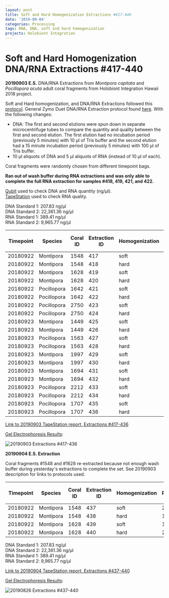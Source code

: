 ```yaml
---
layout: post
title: Soft and Hard Homogenization Extractions #417-440
date: '2019-09-04'
categories: Processing
tags: RNA, DNA, soft and hard homogenization
projects: Holobiont Integration
---
```


# Soft and Hard Homogenization DNA/RNA Extractions #417-440

**20190903 E.S.**
DNA/RNA Extractions from *Montipora capitata* and *Pocillopora acuta* adult coral fragments from Holobiont Integration Hawaii 2018 project.  

Soft and Hard homogenization, and DNA/RNA Extractions followed this [protocol](https://github.com/emmastrand/EmmaStrand_Notebook/blob/master/_posts/2019-06-05-Soft-and-Hard-Homogenization-Protocol.md). General Zymo Duet DNA/RNA Extraction protocol found [here](https://github.com/emmastrand/EmmaStrand_Notebook/blob/master/_posts/2019-05-31-Zymo-Duet-RNA-DNA-Extraction-Protocol.md). With the following changes:  
- DNA: The first and second elutions were spun down in separate microcentrifuge tubes to compare the quantity and quality between the first and second elution. The first elution had no incubation period (previously 5 minutes) with 10 μl of Tris buffer and the second elution had a 15 minute incubation period (previously 5 minutes) with 100 μl of Tris buffer.  
- 10 μl aliquots of DNA and 5 μl aliquots of RNA (instead of 10 μl of each).    

Coral fragments were randomly chosen from different timepoint bags.

**Ran out of wash buffer during RNA extractions and was only able to complete the full RNA extraction for samples #418, 419, 421, and 422.**

[Qubit](https://github.com/emmastrand/EmmaStrand_Notebook/blob/master/_posts/2019-05-31-Qubit-Protocol.md) used to check DNA and RNA quantity (ng/μl).  
[TapeStation](https://github.com/emmastrand/EmmaStrand_Notebook/blob/master/_posts/2019-05-31-TapeStation-Protocol.md) used to check RNA quality.

DNA Standard 1: 207.83 ng/μl  
DNA Standard 2: 22,361.36 ng/μl  
RNA Standard 1: 389.41 ng/μl  
RNA Standard 2: 9,965.77 ng/μl

| Timepoint | Species     | Coral ID | Extraction ID | Homogenization | DNA Reading 1 | DNA Reading 2 | Average DNA ng/μl | RNA Reading 1 | RNA Reading 2 | Average RNA ng/μl | RIN |
|-----------|-------------|----------|---------------|----------------|---------------|---------------|-------------------|---------------|---------------|-------------------|-----|
| 20180922  | Montipora   | 1548     | 417           | soft           | 30.2          | 30            | 30.1              | NA            | NA            | NA                | NA  |
| 20180922  | Montipora   | 1548     | 418           | hard           | 12.5          | 12.4          | 12.45             | 17.2          | 17            | 17.1              | NA  |
| 20180922  | Montipora   | 1628     | 419           | soft           | 35.6          | 35.4          | 35.5              | 46            | 46            | 46                | 8.9 |
| 20180922  | Montipora   | 1628     | 420           | hard           | 21.2          | 21.2          | 21.2              | NA            | NA            | NA                | NA  |
| 20180922  | Pocillopora | 1642     | 421           | soft           | 46            | 46            | 46                | 105           | 105           | 105               | 8.5 |
| 20180922  | Pocillopora | 1642     | 422           | hard           | 40            | 39.8          | 39.9              | 61.2          | 61.2          | 61.2              | NA  |
| 20180922  | Pocillopora | 2750     | 423           | soft           | 64.2          | 64            | 64.1              | NA            | NA            | NA                | NA  |
| 20180922  | Pocillopora | 2750     | 424           | hard           | 44.2          | 44            | 44.1              | NA            | NA            | NA                | NA  |
| 20180923  | Montipora   | 1449     | 425           | soft           | 18.7          | 18.6          | 18.65             | NA            | NA            | NA                | NA  |
| 20180923  | Montipora   | 1449     | 426           | hard           | 15.3          | 15.3          | 15.3              | NA            | NA            | NA                | NA  |
| 20180923  | Pocillopora | 1563     | 427           | soft           | 21.6          | 21.4          | 21.5              | NA            | NA            | NA                | NA  |
| 20180923  | Pocillopora | 1563     | 428           | hard           | 24.8          | 24.8          | 24.8              | NA            | NA            | NA                | NA  |
| 20180923  | Montipora   | 1997     | 429           | soft           | 18.2          | 18.1          | 18.15             | NA            | NA            | NA                | NA  |
| 20180923  | Montipora   | 1997     | 430           | hard           | 10.5          | 10.5          | 10.5              | NA            | NA            | NA                | NA  |
| 20180923  | Montipora   | 1694     | 431           | soft           | 15.1          | 15            | 15.05             | NA            | NA            | NA                | NA  |
| 20180923  | Montipora   | 1694     | 432           | hard           | 13.2          | 13.2          | 13.2              | NA            | NA            | NA                | NA  |
| 20180923  | Pocillopora | 2212     | 433           | soft           | 47.6          | 47.4          | 47.5              | NA            | NA            | NA                | NA  |
| 20180923  | Pocillopora | 2212     | 434           | hard           | 24.2          | 24            | 24.1              | NA            | NA            | NA                | NA  |
| 20180923  | Pocillopora | 1707     | 435           | soft           | 30.8          | 30.8          | 30.8              | NA            | NA            | NA                | NA  |
| 20180923  | Pocillopora | 1707     | 436           | hard           | 35.6          | 35.6          | 35.6              | NA            | NA            | NA                | NA  |

[Link to 20190903 TapeStation report, Extractions #417-436](https://github.com/emmastrand/EmmaStrand_Notebook/blob/master/TapeStation/2019-09-03%20-%2016.38.49.pdf)

[Gel Electrophoresis Results](https://github.com/emmastrand/EmmaStrand_Notebook/blob/master/_posts/2019-07-16-Gel-Electrophoresis-Protocol.md):

![20190903 Extractions #417-436](https://github.com/emmastrand/EmmaStrand_Notebook/blob/master/images/20190903.jpg?raw=true)

**20190904 E.S. Extraction**

Coral fragments #1548 and #1628 re-extracted because not enough wash buffer during yesterday's extractions to complete the set. See 20190903 description for links to protocols used.

| Timepoint | Species   | Coral ID | Extraction ID | Homogenization | DNA Reading 1 | DNA Reading 2 | Average DNA ng/μl | RNA Reading 1 | RNA Reading 2 | Average RNA ng/μl | RIN |
|-----------|-----------|----------|---------------|----------------|---------------|---------------|-------------------|---------------|---------------|-------------------|-----|
| 20180922  | Montipora | 1548     | 437           | soft           | 23.2          | 23            | 23.1              | 24.2          | 24.2          | 24.2              | 8   |
| 20180922  | Montipora | 1548     | 438           | hard           | 16.9          | 16.9          | 16.9              | 19.8          | 19.8          | 19.8              | NA  |
| 20180922  | Montipora | 1628     | 439           | soft           | 17            | 17            | 17                | 28.2          | 28.2          | 28.2              | 8.7 |
| 20180922  | Montipora | 1628     | 440           | hard           | 21.8          | 21.6          | 21.7              | 24            | 24            | 24                | NA  |

DNA Standard 1: 207.83 ng/μl  
DNA Standard 2: 22,361.36 ng/μl  
RNA Standard 1: 389.41 ng/μl  
RNA Standard 2: 9,965.77 ng/μl

[Link to 20190904 TapeStation report, Extractions #437-440](https://github.com/emmastrand/EmmaStrand_Notebook/blob/master/TapeStation/2019-09-04%20-%2014.07.59.pdf)

[Gel Electrophoresis Results](https://github.com/emmastrand/EmmaStrand_Notebook/blob/master/_posts/2019-07-16-Gel-Electrophoresis-Protocol.md):

![20190826 Extractions #437-440](https://github.com/emmastrand/EmmaStrand_Notebook/blob/master/images/20190904.jpg?raw=true)
